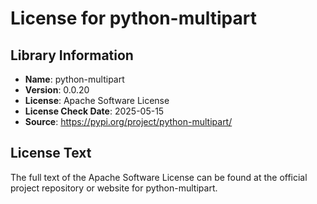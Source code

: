 # License for python-multipart

## Library Information
- **Name**: python-multipart
- **Version**: 0.0.20
- **License**: Apache Software License
- **License Check Date**: 2025-05-15
- **Source**: https://pypi.org/project/python-multipart/

## License Text
The full text of the Apache Software License can be found at the official project repository or website for python-multipart.

